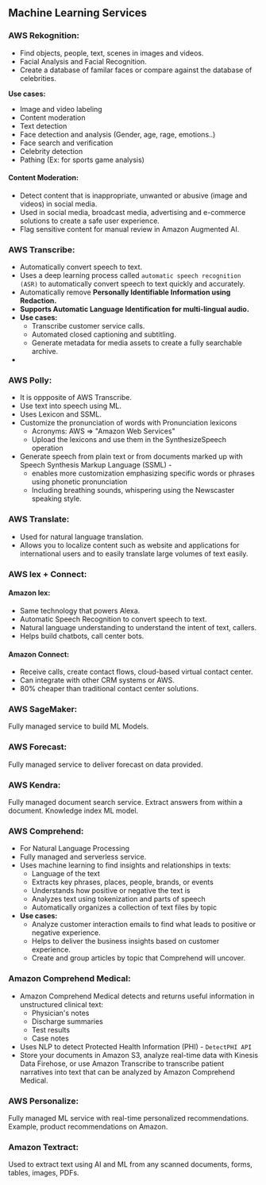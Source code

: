 ## Machine Learning Services

### AWS Rekognition:

- Find objects, people, text, scenes in images and videos.
- Facial Analysis and Facial Recognition.
- Create a database of familar faces or compare against the database of celebrities.

**Use cases:**
- Image and video labeling
- Content moderation
- Text detection
- Face detection and analysis (Gender, age, rage, emotions..)
- Face search and verification
- Celebrity detection
- Pathing (Ex: for sports game analysis)

#### Content Moderation:

- Detect content that is inappropriate, unwanted or abusive (image and videos) in social media.
- Used in social media, broadcast media, advertising and e-commerce solutions to create a safe user experience.
- Flag sensitive content for manual review in Amazon Augmented AI.

### AWS Transcribe:

- Automatically convert speech to text.
- Uses a deep learning process called `automatic speech recognition (ASR)` to automatically convert speech to text quickly
  and accurately.
- Automatically remove **Personally Identifiable Information using Redaction.**
- **Supports Automatic Language Identification for multi-lingual audio.**
- **Use cases:**
  - Transcribe customer service calls.
  - Automated closed captioning and subtitling.
  - Generate metadata for media assets to create a fully searchable archive.
- 

### AWS Polly:

- It is oppposite of AWS Transcribe.
- Use text into speech using ML.
- Uses Lexicon and SSML.
- Customize the pronunciation of words with Pronunciation lexicons
  - Acronyms: AWS => "Amazon Web Services"
  - Upload the lexicons and use them in the SynthesizeSpeech operation
- Generate speech from plain text or from documents marked up with Speech Synthesis Markup Language (SSML) - 
  - enables more customization emphasizing specific words or phrases using phonetic pronunciation
  - Including breathing sounds, whispering using the Newscaster speaking style.

### AWS Translate:

- Used for natural language translation.
- Allows you to localize content such as website and applications for international users and to easily translate large
  volumes of text easily.

### AWS lex + Connect:

#### Amazon lex:

- Same technology that powers Alexa.
- Automatic Speech Recognition to convert speech to text.
- Natural language understanding to understand the intent of text, callers.
- Helps build chatbots, call center bots.

#### Amazon Connect:

- Receive calls, create contact flows, cloud-based virtual contact center.
- Can integrate with other CRM systems or AWS.
- 80% cheaper than traditional contact center solutions.

### AWS SageMaker:

Fully managed service to build ML Models.

### AWS Forecast:

Fully managed service to deliver forecast on data provided.

### AWS Kendra:

Fully managed document search service. Extract answers from within a document. Knowledge index ML model.

### AWS Comprehend:

- For Natural Language Processing
- Fully managed and serverless service.
- Uses machine learning to find insights and relationships in texts:
  - Language of the text
  - Extracts key phrases, places, people, brands, or events
  - Understands how positive or negative the text is
  - Analyzes text using tokenization and parts of speech
  - Automatically organizes a collection of text files by topic
- **Use cases:**
  - Analyze customer interaction emails to find what leads to positive or negative experience.
  - Helps to deliver the business insights based on customer experience.
  - Create and group articles by topic that Comprehend will uncover.

### Amazon Comprehend Medical:

- Amazon Comprehend Medical detects and returns useful information in unstructured clinical text:
  - Physician's notes
  - Discharge summaries
  - Test results
  - Case notes
- Uses NLP to detect Protected Health Information (PHI) - `DetectPHI API`
- Store your documents in Amazon S3, analyze real-time data with Kinesis Data Firehose, or use Amazon Transcribe to 
  transcribe patient narratives into text that can be analyzed by Amazon Comprehend Medical.

### AWS Personalize:

Fully managed ML service with real-time personalized recommendations. Example, product recommendations on Amazon.

### Amazon Textract:

Used to extract text using AI and ML from any scanned documents, forms, tables, images, PDFs.